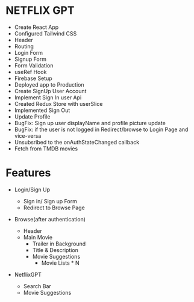 # NETFLIX GPT

- Create React App
- Configured Tailwind CSS
- Header
- Routing
- Login Form
- Signup Form
- Form Validation
- useRef Hook
- Firebase Setup
- Deployed app to Production
- Create SignUp User Account
- Implement Sign In user Api
- Created Redux Store with userSlice
- Implemented Sign Out
- Update Profile
- BugFix: Sign up user displayName and profile picture update
- BugFix: if the user is not logged in Redirect/browse to Login Page and vice-versa
- Unsubsribed to the onAuthStateChanged callback
- Fetch from TMDB movies

# Features

- Login/Sign Up

  - Sign in/ Sign up Form
  - Redirect to Browse Page

- Browse(after authentication)

  - Header
  - Main Movie
    - Trailer in Background
    - Title & Description
    - Movie Suggestions
      - Movie Lists \* N

- NetflixGPT
  - Search Bar
  - Movie Suggestions
